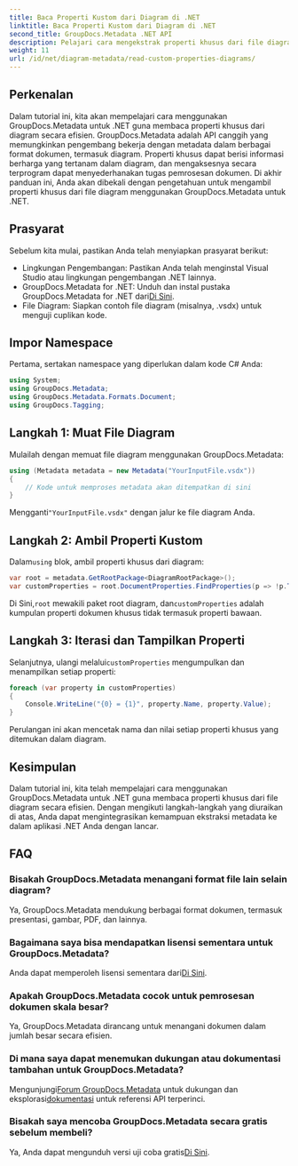 ```yaml
---
title: Baca Properti Kustom dari Diagram di .NET
linktitle: Baca Properti Kustom dari Diagram di .NET
second_title: GroupDocs.Metadata .NET API
description: Pelajari cara mengekstrak properti khusus dari file diagram di .NET menggunakan GroupDocs.Metadata. Panduan langkah demi langkah yang mudah untuk pengembang.
weight: 11
url: /id/net/diagram-metadata/read-custom-properties-diagrams/
---
```

## Perkenalan
Dalam tutorial ini, kita akan mempelajari cara menggunakan GroupDocs.Metadata untuk .NET guna membaca properti khusus dari diagram secara efisien. GroupDocs.Metadata adalah API canggih yang memungkinkan pengembang bekerja dengan metadata dalam berbagai format dokumen, termasuk diagram. Properti khusus dapat berisi informasi berharga yang tertanam dalam diagram, dan mengaksesnya secara terprogram dapat menyederhanakan tugas pemrosesan dokumen. Di akhir panduan ini, Anda akan dibekali dengan pengetahuan untuk mengambil properti khusus dari file diagram menggunakan GroupDocs.Metadata untuk .NET.
## Prasyarat
Sebelum kita mulai, pastikan Anda telah menyiapkan prasyarat berikut:
- Lingkungan Pengembangan: Pastikan Anda telah menginstal Visual Studio atau lingkungan pengembangan .NET lainnya.
-  GroupDocs.Metadata for .NET: Unduh dan instal pustaka GroupDocs.Metadata for .NET dari[Di Sini](https://releases.groupdocs.com/metadata/net/).
- File Diagram: Siapkan contoh file diagram (misalnya, .vsdx) untuk menguji cuplikan kode.

## Impor Namespace
Pertama, sertakan namespace yang diperlukan dalam kode C# Anda:
```csharp
using System;
using GroupDocs.Metadata;
using GroupDocs.Metadata.Formats.Document;
using GroupDocs.Tagging;
```
## Langkah 1: Muat File Diagram
Mulailah dengan memuat file diagram menggunakan GroupDocs.Metadata:
```csharp
using (Metadata metadata = new Metadata("YourInputFile.vsdx"))
{
    // Kode untuk memproses metadata akan ditempatkan di sini
}
```
 Mengganti`"YourInputFile.vsdx"` dengan jalur ke file diagram Anda.
## Langkah 2: Ambil Properti Kustom
 Dalam`using` blok, ambil properti khusus dari diagram:
```csharp
var root = metadata.GetRootPackage<DiagramRootPackage>();
var customProperties = root.DocumentProperties.FindProperties(p => !p.Tags.Contains(Tags.Document.BuiltIn));
```
 Di Sini,`root` mewakili paket root diagram, dan`customProperties` adalah kumpulan properti dokumen khusus tidak termasuk properti bawaan.
## Langkah 3: Iterasi dan Tampilkan Properti
 Selanjutnya, ulangi melalui`customProperties` mengumpulkan dan menampilkan setiap properti:
```csharp
foreach (var property in customProperties)
{
    Console.WriteLine("{0} = {1}", property.Name, property.Value);
}
```
Perulangan ini akan mencetak nama dan nilai setiap properti khusus yang ditemukan dalam diagram.

## Kesimpulan
Dalam tutorial ini, kita telah mempelajari cara menggunakan GroupDocs.Metadata untuk .NET guna membaca properti khusus dari file diagram secara efisien. Dengan mengikuti langkah-langkah yang diuraikan di atas, Anda dapat mengintegrasikan kemampuan ekstraksi metadata ke dalam aplikasi .NET Anda dengan lancar.

## FAQ
### Bisakah GroupDocs.Metadata menangani format file lain selain diagram?
Ya, GroupDocs.Metadata mendukung berbagai format dokumen, termasuk presentasi, gambar, PDF, dan lainnya.
### Bagaimana saya bisa mendapatkan lisensi sementara untuk GroupDocs.Metadata?
 Anda dapat memperoleh lisensi sementara dari[Di Sini](https://purchase.groupdocs.com/temporary-license/).
### Apakah GroupDocs.Metadata cocok untuk pemrosesan dokumen skala besar?
Ya, GroupDocs.Metadata dirancang untuk menangani dokumen dalam jumlah besar secara efisien.
### Di mana saya dapat menemukan dukungan atau dokumentasi tambahan untuk GroupDocs.Metadata?
 Mengunjungi[Forum GroupDocs.Metadata](https://forum.groupdocs.com/c/metadata/14) untuk dukungan dan eksplorasi[dokumentasi](https://tutorials.groupdocs.com/metadata/net/) untuk referensi API terperinci.
### Bisakah saya mencoba GroupDocs.Metadata secara gratis sebelum membeli?
 Ya, Anda dapat mengunduh versi uji coba gratis[Di Sini](https://releases.groupdocs.com/).